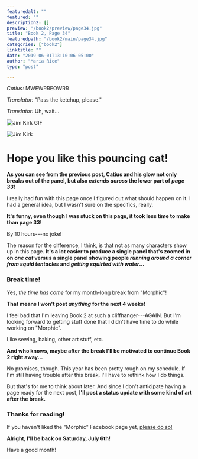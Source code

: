 ```yaml
---
featuredalt: ""
featured: ""
description2: []
preview: "/book2/preview/page34.jpg"
title: "Book 2, Page 34"
featuredpath: "/book2/main/page34.jpg"
categories: ["book2"]
linktitle: ""
date: "2019-06-01T13:10:06-05:00"
author: "Maria Rice"
type: "post"

---
```


_Catius:_ MWEWRREOWRR

_Translator:_ "Pass the ketchup, please."

_Translator:_ Uh, wait...

![Jim Kirk GIF](blog/book2/jim-kirk-translator.gif)

![Jim Kirk](../jim-kirk-translator.gif)

# Hope you like this pouncing cat!

**As you can see from the previous post, Catius and his glow not only breaks out of the panel, but also _extends across_ the lower part of _page 33_!**

I really had fun with this page once I figured out what should happen on it. 
I had a general idea, but I wasn't sure on the specifics, really. 

**It's funny, even though I was stuck on this page, it took less time to make than page 33!** 

By 10 hours---no joke!

The reason for the difference, I think, is that not as many characters show up in this page.
**It's a lot easier to produce a single panel that's zoomed in on _one cat_ versus a single panel showing people _running around a corner from squid tentacles_ and _getting squirted with water_...**

### Break time!

Yes, _the time has come_ for my month-long break from "Morphic"! 

**That means I won't post _anything_ for the next 4 weeks!**

I feel bad that I'm leaving Book 2 at such a cliffhanger---AGAIN. 
But I'm looking forward to getting stuff done that I didn't have time to do while working on "Morphic". 

Like sewing, baking, other art stuff, etc. 

**And who knows, maybe after the break I'll be motivated to continue Book 2 right away...**

No promises, though. 
This year has been pretty rough on my schedule. 
If I'm still having trouble after this break, I'll have to rethink how I do things. 

But that's for me to think about later. 
And since I don't anticipate having a page ready for the next post, **I'll post a status update with some kind of art after the break.**

### Thanks for reading!

If you haven't liked the "Morphic" Facebook page yet, [please do so!](https://www.facebook.com/MorphicGraphicNovel/)

**Alright, I'll be back on Saturday, July 6th!**

Have a good month!
